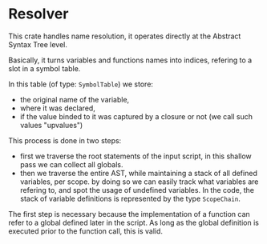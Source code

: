 # Resolver

This crate handles name resolution, it operates directly at the 
Abstract Syntax Tree level.

Basically, it turns variables and functions names into indices,
refering to a slot in a symbol table.

In this table (of type: `SymbolTable`) we store:
* the original name of the variable,
* where it was declared,
* if the value binded to it was captured by a closure or not (we call such values "upvalues")

This process is done in two steps:
* first we traverse the root statements of the input script, in this shallow pass
  we can collect all globals.
* then we traverse the entire AST, while maintaining a stack of all defined variables, per scope.
  by doing so we can easily track what variables are refering to,
  and spot the usage of undefined  variables.
  In the code, the stack of variable definitions is represented by the type `ScopeChain`.

The first step is necessary because the implementation of a function can refer to a global
defined later in the script.
As long as the global definition is executed prior to the function call, this is valid.
